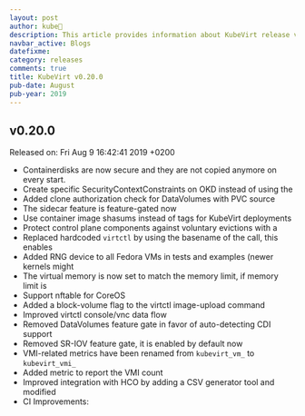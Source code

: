 ```yaml
---
layout: post
author: kube🤖
description: This article provides information about KubeVirt release v0.20.0 changes
navbar_active: Blogs
datefixme:
category: releases
comments: true
title: KubeVirt v0.20.0
pub-date: August
pub-year: 2019
---
```



## v0.20.0

Released on: Fri Aug 9 16:42:41 2019 +0200

- Containerdisks are now secure and they are not copied anymore on every start.
- Create specific SecurityContextConstraints on OKD instead of using the
- Added clone authorization check for DataVolumes with PVC source
- The sidecar feature is feature-gated now
- Use container image shasums instead of tags for KubeVirt deployments
- Protect control plane components against voluntary evictions with a
- Replaced hardcoded `virtctl` by using the basename of the call, this enables
- Added RNG device to all Fedora VMs in tests and examples (newer kernels might
- The virtual memory is now set to match the memory limit, if memory limit is
- Support nftable for CoreOS
- Added a block-volume flag to the virtctl image-upload command
- Improved virtctl console/vnc data flow
- Removed DataVolumes feature gate in favor of auto-detecting CDI support
- Removed SR-IOV feature gate, it is enabled by default now
- VMI-related metrics have been renamed from `kubevirt_vm_` to `kubevirt_vmi_`
- Added metric to report the VMI count
- Improved integration with HCO by adding a CSV generator tool and modified
- CI Improvements:
